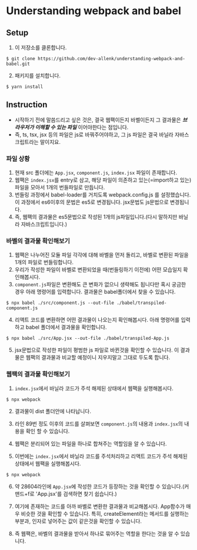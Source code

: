 # Understanding webpack and babel

## Setup

1. 이 저장소를 클론합니다.

```
$ git clone https://github.com/dev-allenk/understanding-webpack-and-babel.git
```

2. 패키지를 설치합니다.

```
$ yarn install
```

## Instruction

- 시작하기 전에 말씀드리고 싶은 것은, 결국 웹팩이든지 바벨이든지 그 결과물은 **_브라우저가 이해할 수 있는 파일_** 이어야한다는 점입니다.
- 즉, ts, tsx, jsx 등의 파일은 js로 바꿔주어야하고, 그 js 파일은 결국 바닐라 자바스크립트라는 말이지요.

### 파일 상황

1. 현재 src 폴더에는 `App.jsx`, `component.js`, `index.jsx` 파일이 존재합니다.
2. 웹팩은 `index.jsx`를 entry로 삼고, 해당 파일이 의존하고 있는(=import하고 있는) 파일을 모아서 1개의 번들파일로 만듭니다.
3. 번들링 과정에서 babel-loader를 거치도록 webpack.config.js 를 설정했습니다. 이 과정에서 es6이후의 문법은 es5로 변경됩니다. jsx문법도 js문법으로 변경됩니다.
4. 즉, 웹팩의 결과물은 es5문법으로 작성된 1개의 js파일입니다.(다시 말하지만 바닐라 자바스크립트입니다.)

### 바벨의 결과물 확인해보기

1. 웹팩은 나누어진 모듈 파일 각각에 대해 바벨을 먼저 돌리고, 바벨로 변환된 파일을 1개의 파일로 번들링합니다.
2. 우리가 작성한 파일이 바벨로 변환되었을 때(번들링하기 이전에) 어떤 모습일지 확인해봅시다.
3. `component.js`파일은 변환해도 큰 변화가 없으니 생략해도 됩니다만 혹시 궁금한 경우 아래 명령어를 입력합니다. 결과물은 babel폴더에서 찾을 수 있습니다.

```
$ npx babel ./src/component.js --out-file ./babel/transpiled-component.js
```

4. 리액트 코드를 변환하면 어떤 결과물이 나오는지 확인해봅시다. 아래 명령어를 입력하고 babel 폴더에서 결과물을 확인합니다.

```
$ npx babel ./src/App.jsx --out-file ./babel/transpiled-App.js
```

5. jsx문법으로 작성한 파일이 평범한 js 파일로 바뀐것을 확인할 수 있습니다. 이 결과물은 웹팩의 결과물과 비교할 예정이니 지우지말고 그대로 두도록 합니다.

### 웹팩의 결과물 확인해보기

1. `index.jsx`에서 바닐라 코드가 주석 해제된 상태에서 웹팩을 실행해봅시다.

```
$ npx webpack
```

2. 결과물이 dist 폴더안에 나타납니다.
3. 라인 89번 정도 이후의 코드를 살펴보면 `component.js`의 내용과 `index.jsx`의 내용을 확인 할 수 있습니다.
4. 웹팩은 분리되어 있는 파일을 하나로 합쳐주는 역할임을 알 수 있습니다.

5. 이번에는 `index.jsx`에서 바닐라 코드를 주석처리하고 리액트 코드가 주석 해제된 상태에서 웹팩을 실행해봅시다.

```
$ npx webpack
```

6. 약 28604라인에 `App.jsx`에 작성한 코드가 등장하는 것을 확인할 수 있습니다.(커맨드+f로 'App.jsx'를 검색하면 찾기 쉽습니다.)

7. 여기에 존재하는 코드를 아까 바벨로 변환한 결과물과 비교해봅시다. App함수가 매우 비슷한 것을 확인할 수 있습니다. 특히, createElement라는 메서드를 실행하는 부분과, 인자로 넣어주는 값이 같은것을 확인할 수 있습니다.

8. 즉 웹팩은, 바벨의 결과물을 받아서 하나로 묶어주는 역할을 한다는 것을 알 수 있습니다.
